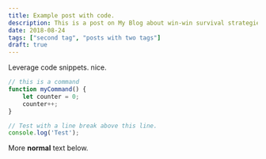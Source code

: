 ```yaml
---
title: Example post with code.
description: This is a post on My Blog about win-win survival strategies.
date: 2018-08-24
tags: ["second tag", "posts with two tags"]
draft: true
---
```

Leverage code snippets. nice.

```js
// this is a command
function myCommand() {
	let counter = 0;
	counter++;
}

// Test with a line break above this line.
console.log('Test');
```

More **normal** text below.